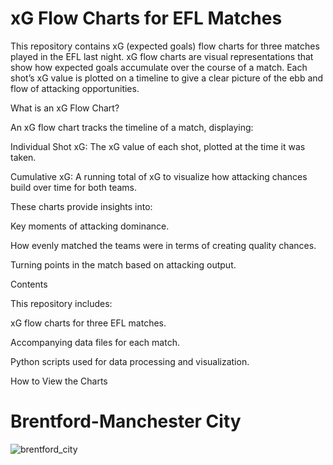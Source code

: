 # xG Flow Charts for EFL Matches

This repository contains xG (expected goals) flow charts for three matches played in the EFL last night. xG flow charts are visual representations that show how expected goals accumulate over the course of a match. Each shot’s xG value is plotted on a timeline to give a clear picture of the ebb and flow of attacking opportunities.

What is an xG Flow Chart?

An xG flow chart tracks the timeline of a match, displaying:

Individual Shot xG: The xG value of each shot, plotted at the time it was taken.

Cumulative xG: A running total of xG to visualize how attacking chances build over time for both teams.

These charts provide insights into:

Key moments of attacking dominance.

How evenly matched the teams were in terms of creating quality chances.

Turning points in the match based on attacking output.

Contents

This repository includes:

xG flow charts for three EFL matches.

Accompanying data files for each match.

Python scripts used for data processing and visualization.

How to View the Charts

# Brentford-Manchester City
![brentford_city](https://github.com/user-attachments/assets/79e5081d-89af-47cb-a91a-93099c037778)
